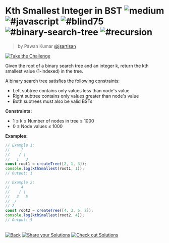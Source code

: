 <!--info-header-start--><h1>Kth Smallest Integer in BST <img src="https://img.shields.io/badge/-medium-d9901a" alt="medium"/> <img src="https://img.shields.io/badge/-%23javascript-999" alt="#javascript"/> <img src="https://img.shields.io/badge/-%23blind75-999" alt="#blind75"/> <img src="https://img.shields.io/badge/-%23binary--search--tree-999" alt="#binary-search-tree"/> <img src="https://img.shields.io/badge/-%23recursion-999" alt="#recursion"/></h1><blockquote><p>by Pawan Kumar <a href="https://github.com/jsartisan" target="_blank">@jsartisan</a></p></blockquote><p><a href="https://frontend-challenges.com/challenges/249-kth-smallest-integer-in-bst" target="_blank"><img src="https://img.shields.io/badge/-Take%20the%20Challenge-0d99ff?logo=javascript&logoColor=white" alt="Take the Challenge"/></a> </p><!--info-header-end-->

Given the root of a binary search tree and an integer k, return the kth smallest value (1-indexed) in the tree.

A binary search tree satisfies the following constraints:

- Left subtree contains only values less than node's value
- Right subtree contains only values greater than node's value
- Both subtrees must also be valid BSTs

**Constraints:**

- 1 ≤ k ≤ Number of nodes in tree ≤ 1000
- 0 ≤ Node values ≤ 1000

**Examples:**

```typescript
// Example 1:
//     2
//    / \
//   1   3
const root1 = createTree([2, 1, 3]);
console.log(kthSmallest(root1, 1));
// Output: 1

// Example 2:
//     4
//    / \
//   3   5
//  /
// 2
const root2 = createTree([4, 3, 5, 2]);
console.log(kthSmallest(root2, 4));
// Output: 5
```

<!--info-footer-start--><br><a href="../../README.md" target="_blank"><img src="https://img.shields.io/badge/-Back-grey" alt="Back"/></a> <a href="https://github.com/jsartisan/frontend-challenges/issues/new?template=answer.md&labels=answer,249,undefined&title=249%20-%20Kth%20Smallest%20Integer%20in%20BST%20-%20undefined&body=" target="_blank"><img src="https://img.shields.io/badge/-Share%20your%20Solutions-teal" alt="Share your Solutions"/></a> <a href="https://github.com/jsartisan/frontend-challenges/issues?q=label%3A249+label%3Aanswer+sort%3Areactions-%2B1-desc" target="_blank"><img src="https://img.shields.io/badge/-Check%20out%20Solutions-de5a77?logo=awesome-lists&logoColor=white" alt="Check out Solutions"/></a> <!--info-footer-end-->
